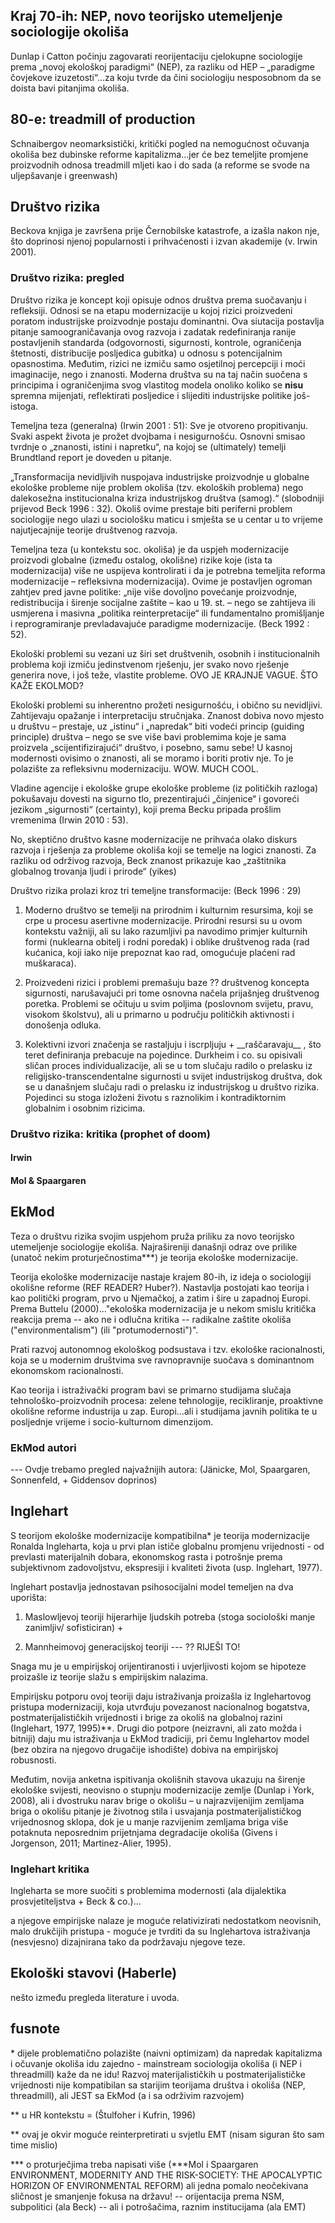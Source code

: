 Kraj 70-ih: NEP, novo teorijsko utemeljenje sociologije okoliša
---------------------------------------------------------------

Dunlap i Catton počinju zagovarati reorijentaciju cjelokupne sociologije prema „novoj ekološkoj paradigmi“ (NEP), za razliku od HEP – „paradigme čovjekove izuzetosti“…za koju tvrde da čini sociologiju nesposobnom da se doista bavi pitanjima okoliša.

80-e: treadmill of production
-----------------------------

Schnaibergov neomarksistički, kritički pogled na nemogućnost očuvanja okoliša bez dubinske reforme kapitalizma…jer će bez temeljite promjene proizvodnih odnosa treadmill mljeti kao i do sada (a reforme se svode na uljepšavanje i greenwash)

Društvo rizika
--------------

Beckova knjiga je završena prije Černobilske katastrofe, a izašla nakon nje, što doprinosi njenoj popularnosti i prihvaćenosti i izvan akademije (v. Irwin 2001).

### Društvo rizika: pregled

Društvo rizika je koncept koji opisuje odnos društva prema suočavanju i refleksiji. Odnosi se na etapu modernizacije u kojoj rizici proizvedeni poratom industrijske proizvodnje postaju dominantni. Ova siutacija postavlja pitanje samoograničavanja ovog razvoja i zadatak redefiniranja ranije postavljenih standarda (odgovornosti, sigurnosti, kontrole, ograničenja štetnosti, distribucije posljedica gubitka) u odnosu s potencijalnim opasnostima. Međutim, rizici ne izmiču samo osjetilnoj percepciji i moći imaginacije, nego i znanosti. Moderna društva su na taj način suočena s principima i ograničenjima svog vlastitog modela onoliko koliko se **nisu** spremna mijenjati, reflektirati posljedice i slijediti industrijske politike još-istoga.

Temeljna teza (generalna) (Irwin 2001 : 51): Sve je otvoreno propitivanju. Svaki aspekt života je prožet dvojbama i nesigurnošću. Osnovni smisao tvrdnje o „znanosti, istini i napretku“, na kojoj se (ultimately) temelji Brundtland report je doveden u pitanje.

„Transformacija nevidljivih nuspojava industrijske proizvodnje u globalne ekološke probleme nije problem okoliša (tzv. ekoloških problema) nego dalekosežna institucionalna kriza industrijskog društva (samog).“ (slobodniji prijevod Beck 1996 : 32). Okoliš ovime prestaje biti periferni problem sociologije nego ulazi u sociološku maticu i smješta se u centar u to vrijeme najutjecajnije teorije društvenog razvoja.

Temeljna teza (u kontekstu soc. okoliša) je da uspjeh modernizacije proizvodi globalne (između ostalog, okolišne) rizike koje (ista ta modernizacija) više ne uspijeva kontrolirati i da je potrebna temeljita reforma modernizacije – refleksivna modernizacija). Ovime je postavljen ogroman zahtjev pred javne politike: „nije više dovoljno povećanje proizvodnje, redistribucija i širenje socijalne zaštite – kao u 19. st. – nego se zahtijeva ili usmjerena i masivna „politika reinterpretacije“ ili fundamentalno promišljanje i reprogramiranje prevladavajuće paradigme modernizacije. (Beck 1992 : 52).

Ekološki problemi su vezani uz širi set društvenih, osobnih i institucionalnih problema koji izmiču jedinstvenom rješenju, jer svako novo rješenje generira nove, i još teže, vlastite probleme. OVO JE KRAJNJE VAGUE. ŠTO KAŽE EKOLMOD?

Ekološki problemi su inherentno prožeti nesigurnošću, i obično su nevidljivi. Zahtijevaju opažanje i interpretaciju stručnjaka. Znanost dobiva novo mjesto u društvu – prestaje, uz „istinu“ i „napredak“ biti vodeći princip (guiding principle) društva – nego se sve više bavi problemima koje je sama proizvela „scijentifizirajući“ društvo, i posebno, samu sebe! U kasnoj modernosti ovisimo o znanosti, ali se moramo i boriti protiv nje. To je polazište za refleksivnu modernizaciju. WOW. MUCH COOL.

Vladine agencije i ekološke grupe ekološke probleme (iz političkih razloga) pokušavaju dovesti na sigurno tlo, prezentirajući „činjenice“ i govoreći jezikom „sigurnosti“ (certainty), koji prema Becku pripada prošlim vremenima (Irwin 2010 : 53).

No, skeptično društvo kasne modernizacije ne prihvaća olako diskurs razvoja i rješenja za probleme okoliša koji se temelje na logici znanosti. Za razliku od održivog razvoja, Beck znanost prikazuje kao „zaštitnika globalnog trovanja ljudi i prirode“ (yikes)

Društvo rizika prolazi kroz tri temeljne transformacije: (Beck 1996 : 29)

1.  Moderno društvo se temelji na prirodnim i kulturnim resursima, koji se crpe u procesu asertivne modernizacije. Prirodni resursi su u ovom kontekstu važniji, ali su lako razumljivi pa navodimo primjer kulturnih formi (nuklearna obitelj i rodni poredak) i oblike društvenog rada (rad kućanica, koji iako nije prepoznat kao rad, omogućuje plaćeni rad muškaraca).

2.  Proizvedeni rizici i problemi premašuju baze ?? društvenog koncepta sigurnosti, narušavajući pri tome osnovna načela prijašnjeg društvenog poretka. Problemi se očituju u svim poljima (poslovnom svijetu, pravu, visokom školstvu), ali u primarno u području političkih aktivnosti i donošenja odluka.

3.  Kolektivni izvori značenja se rastaljuju i iscrpljuju + \_\_raščaravaju\_\_ , što teret definiranja prebacuje na pojedince. Durkheim i co. su opisivali sličan proces individualizacije, ali se u tom slučaju radilo o prelasku iz religijsko-transcendentalne sigurnosti u svijet industrijskog društva, dok se u današnjem slučaju radi o prelasku iz industrijskog u društvo rizika. Pojedinci su stoga izloženi životu s raznolikim i kontradiktornim globalnim i osobnim rizicima.

### Društvo rizika: kritika (prophet of doom)

#### Irwin

#### Mol & Spaargaren

EkMod
-----

Teza o društvu rizika svojim uspjehom pruža priliku za novo teorijsko utemeljenje sociologije ekoliša. Najrašireniji današnji odraz ove prilike (unatoč nekim proturječnostima\*\*\*) je teorija ekološke modernizacije.

Teorija ekološke modernizacije nastaje krajem 80-ih, iz ideja o sociologiji okolišne reforme (REF READER? Huber?). Nastavlja postojati kao teorija i kao politički program, prvo u Njemačkoj, a zatim i šire u zapadnoj Europi. Prema Buttelu (2000)..."ekološka modernizacija je u nekom smislu kritička reakcija prema -- ako ne i odlučna kritika -- radikalne zaštite okoliša ("environmentalism") (ili "protumodernosti")".

Prati razvoj autonomnog ekološkog podsustava i tzv. ekološke racionalnosti, koja se u modernim društvima sve ravnopravnije suočava s dominantnom ekonomskom racionalnosti.

Kao teorija i istraživački program bavi se primarno studijama slučaja tehnološko-proizvodnih procesa: zelene tehnologije, recikliranje, proaktivne okolišne reforme industrija u zap. Europi…ali i studijama javnih politika te u posljednje vrijeme i socio-kulturnom dimenzijom.

### EkMod autori

--- Ovdje trebamo pregled najvažnijih autora: (Jänicke, Mol, Spaargaren, Sonnenfeld, + Giddensov doprinos)

Inglehart
---------

S teorijom ekološke modernizacije kompatibilna\* je teorija modernizacije Ronalda Ingleharta, koja u prvi plan ističe globalnu promjenu vrijednosti - od prevlasti materijalnih dobara, ekonomskog rasta i potrošnje prema subjektivnom zadovoljstvu, ekspresiji i kvaliteti života (usp. Inglehart, 1977).

Inglehart postavlja jednostavan psihosocijalni model temeljen na dva uporišta:

1.  Maslowljevoj teoriji hijerarhije ljudskih potreba (stoga sociološki manje zanimljiv/ sofisticiran) +

2.  Mannheimovoj generacijskoj teoriji --- ?? RIJEŠI TO!

Snaga mu je u empirijskoj orijentiranosti i uvjerljivosti kojom se hipoteze proizašle iz teorije slažu s empirijskim nalazima.

Empirijsku potporu ovoj teoriji daju istraživanja proizašla iz Inglehartovog pristupa modernizaciji, koja utvrđuju povezanost nacionalnog bogatstva, postmaterijalističkih vrijednosti i brige za okoliš na globalnoj razini (Inglehart, 1977, 1995)\*\*. Drugi dio potpore (neizravni, ali zato možda i bitniji) daju mu istraživanja u EkMod tradiciji, pri čemu Inglehartov model (bez obzira na njegovo drugačije ishodište) dobiva na empirijskoj robusnosti.

Međutim, novija anketna ispitivanja okolišnih stavova ukazuju na širenje ekološke svijesti, neovisno o stupnju modernizacije zemlje (Dunlap i York, 2008), ali i dvostruku narav brige o okolišu – u najrazvijenijim zemljama briga o okolišu pitanje je životnog stila i usvajanja postmaterijalističkog vrijednosnog sklopa, dok je u manje razvijenim zemljama briga više potaknuta neposrednim prijetnjama degradacije okoliša (Givens i Jorgenson, 2011; Martinez-Alier, 1995).

### Inglehart kritika

Ingleharta se more suočiti s problemima modernosti (ala dijalektika prosvjetiteljstva + Beck & co.)...

a njegove empirijske nalaze je moguće relativizirati nedostatkom neovisnih, malo drukčijih pristupa - moguće je tvrditi da su Inglehartova istraživanja (nesvjesno) dizajnirana tako da podržavaju njegove teze.

Ekološki stavovi (Haberle)
--------------------------

nešto između pregleda literature i uvoda.

fusnote
-------

\* dijele problematično polazište (naivni optimizam) da napredak kapitalizma i očuvanje okoliša idu zajedno - mainstream sociologija okoliša (i NEP i threadmill) kaže da ne idu! Razvoj materijalističkih u postmaterijalističke vrijednosti nije kompatibilan sa starijim teorijama društva i okoliša (NEP, threadmill), ali JEST sa EkMod (a i sa održivim razvojem)

\*\* u HR kontekstu = (Štulfoher i Kufrin, 1996)

\*\* ovaj je okvir moguće reinterpretirati u svjetlu EMT (nisam siguran što sam time mislio)

\*\*\* o proturječjima treba napisati više (\*\*\*Mol i Spaargaren ENVIRONMENT, MODERNITY AND THE RISK-SOCIETY: THE APOCALYPTIC HORIZON OF ENVIRONMENTAL REFORM) ali jedna pomalo neočekivana sličnost je smanjenje fokusa na državu! -- orijentacija prema NSM, subpolitici (ala Beck) -- ali i potrošačima, raznim institucijama (ala EMT)
